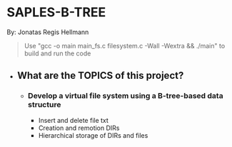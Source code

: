 # SAPLES-B-TREE
By: Jonatas Regis Hellmann
> Use "gcc -o main main_fs.c filesystem.c -Wall -Wextra && ./main" to build and run the code

- ## What are the TOPICS of this project?
    - ### Develop a virtual file system using a B-tree-based data structure
        - Insert and delete file txt
        - Creation and remotion DIRs
        - Hierarchical storage of DIRs and files

